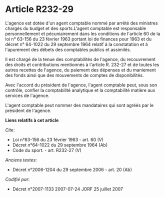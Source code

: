 # Article R232-29

L'agence est dotée d'un agent comptable nommé par arrêté des ministres chargés du budget et des sports.L'agent comptable est
responsable personnellement et pécuniairement dans les conditions de l'article 60 de la loi n° 63-156 du 23 février 1963
portant loi de finances pour 1963 et du décret n° 64-1022 du 29 septembre 1964 relatif à la constatation et à l'apurement des
débets des comptables publics et assimilés. 

Il est chargé de la tenue des comptabilités de l'agence, du recouvrement des droits et contributions mentionnés à l'article
R. 232-27 et de toutes les autres recettes de l'agence, du paiement des dépenses et du maniement des fonds ainsi que des
mouvements de comptes de disponibilités. 

Avec l'accord du président de l'agence, l'agent comptable peut, sous son contrôle, confier la comptabilité analytique et la
comptabilité matière aux services de l'agence.

L'agent comptable peut nommer des mandataires qui sont agréés par le président de l'agence.

**Liens relatifs à cet article**

_Cite_:

  - Loi n°63-156 du 23 février 1963 - art. 60 (V)
  - Décret n°64-1022 du 29 septembre 1964 (Ab)
  - Code du sport. - art. R232-27 (V)

_Anciens textes_:

  - Décret n°2006-1204 du 29 septembre 2006 - art. 20 (Ab)

_Codifié par_:

  - Décret n°2007-1133 2007-07-24 JORF 25 juillet 2007
